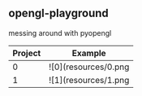 opengl-playground
---
messing around with pyopengl

| Project | Example |
| ------- | :------:|
| 0 | ![0](resources/0.png | height=100) |
| 1 | ![1](resources/1.png | height=100) |
